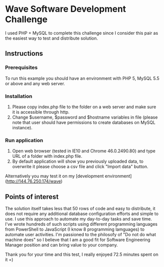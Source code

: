 # Wave Software Development Challenge
I used PHP + MySQL to complete this challenge since I consider this pair as the easiest way to test and distribute solution.

## Instructions
### Prerequisites
To run this example you should have an environment with PHP 5, MySQL 5.5 or above and any web server.

### Installation
1. Please copy index.php file to the folder on a web server and make sure it is accessible through http.
1. Change $username, $password and $hostname variables in file (please note that user should have permissions to create databases on MySQL instance).

### Run application
1. Open web browser (tested in IE10 and Chrome 46.0.2490.80) and type URL of a folder with index.php file.
1. By default application will show you previously uploaded data, to overwrite it please choose a csv file and click "Import data" button.

Alternatively you may test it on my [development environment] (http://144.76.250.174/wave)

## Points of interest
The solution itself takes less that 50 rows of code and easy to distribute, it does not require any additional database configuration efforts and simple to use. I use this approach to automate my day-to-day tasks and save time. I've wrote hundreds of such scripts using different programming languages from PowerShell to JavaScript (I know 8 programming lamguages) to automate user activities. I'm passioned to the philosofy of "Do not do what machine does" so I believe that I am a good fit for Software Engineering Manager position and can bring value to your company.

Thank you for your time and this test, I really enjoyed 72.5 minutes spent on it =) 
